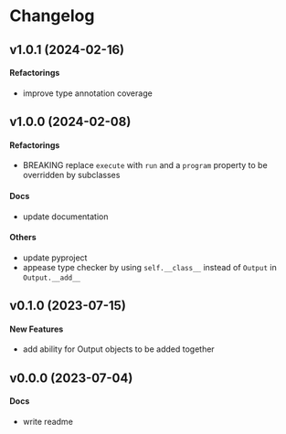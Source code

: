 # Changelog

## v1.0.1 (2024-02-16)

#### Refactorings

* improve type annotation coverage


## v1.0.0 (2024-02-08)

#### Refactorings

* BREAKING replace `execute` with `run` and a `program` property to be overridden by subclasses
#### Docs

* update documentation
#### Others

* update pyproject
* appease type checker by using `self.__class__` instead of `Output` in `Output.__add__`


## v0.1.0 (2023-07-15)

#### New Features

* add ability for Output objects to be added together



## v0.0.0 (2023-07-04)

#### Docs

* write readme
